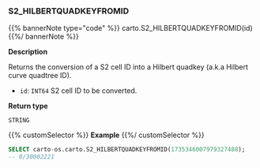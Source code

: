 ### S2_HILBERTQUADKEYFROMID

{{% bannerNote type="code" %}}
carto.S2_HILBERTQUADKEYFROMID(id)
{{%/ bannerNote %}}

**Description**

Returns the conversion of a S2 cell ID into a Hilbert quadkey (a.k.a Hilbert curve quadtree ID).

* `id`: `INT64` S2 cell ID to be converted.

**Return type**

`STRING`

{{% customSelector %}}
**Example**
{{%/ customSelector %}}

```sql
SELECT carto-os.carto.S2_HILBERTQUADKEYFROMID(1735346007979327488);
-- 0/30002221
```